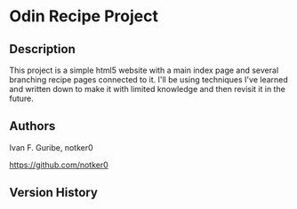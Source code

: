 # Odin Recipe Project
  

## Description 

  
This project is a simple html5 website with a main index page and several branching recipe pages connected to it. I'll be using techniques I've learned and written down to make it with limited knowledge and then revisit it in the future.
 

## Authors 

  

Ivan F. Guribe, notker0
  
https://github.com/notker0

  

## Version History 

  